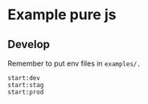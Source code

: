 # Example pure js

## Develop

Remember to put env files in `examples/.`

```cli
start:dev
start:stag
start:prod
```

